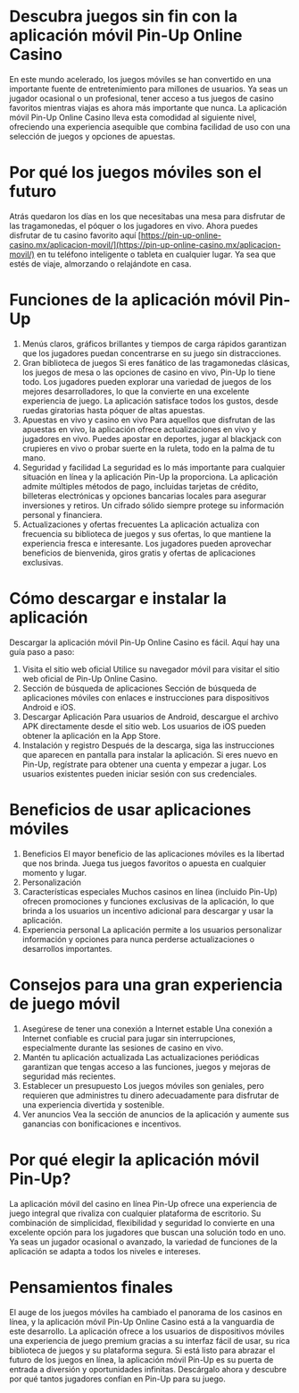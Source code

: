 # Descubra juegos sin fin con la aplicación móvil Pin-Up Online Casino

En este mundo acelerado, los juegos móviles se han convertido en una importante fuente de entretenimiento para millones de usuarios. Ya seas un jugador ocasional o un profesional, tener acceso a tus juegos de casino favoritos mientras viajas es ahora más importante que nunca. La aplicación móvil Pin-Up Online Casino lleva esta comodidad al siguiente nivel, ofreciendo una experiencia asequible que combina facilidad de uso con una selección de juegos y opciones de apuestas.

# Por qué los juegos móviles son el futuro
Atrás quedaron los días en los que necesitabas una mesa para disfrutar de las tragamonedas, el póquer o los jugadores en vivo. Ahora puedes disfrutar de tu casino favorito aquí [https://pin-up-online-casino.mx/aplicacion-movil/](https://pin-up-online-casino.mx/aplicacion-movil/) en tu teléfono inteligente o tableta en cualquier lugar. Ya sea que estés de viaje, almorzando o relajándote en casa.

# Funciones de la aplicación móvil Pin-Up
1. Menús claros, gráficos brillantes y tiempos de carga rápidos garantizan que los jugadores puedan concentrarse en su juego sin distracciones.
2. Gran biblioteca de juegos
Si eres fanático de las tragamonedas clásicas, los juegos de mesa o las opciones de casino en vivo, Pin-Up lo tiene todo. Los jugadores pueden explorar una variedad de juegos de los mejores desarrolladores, lo que la convierte en una excelente experiencia de juego. La aplicación satisface todos los gustos, desde ruedas giratorias hasta póquer de altas apuestas.
3. Apuestas en vivo y casino en vivo
Para aquellos que disfrutan de las apuestas en vivo, la aplicación ofrece actualizaciones en vivo y jugadores en vivo. Puedes apostar en deportes, jugar al blackjack con crupieres en vivo o probar suerte en la ruleta, todo en la palma de tu mano.
4. Seguridad y facilidad
La seguridad es lo más importante para cualquier situación en línea y la aplicación Pin-Up la proporciona. La aplicación admite múltiples métodos de pago, incluidas tarjetas de crédito, billeteras electrónicas y opciones bancarias locales para asegurar inversiones y retiros. Un cifrado sólido siempre protege su información personal y financiera.
5. Actualizaciones y ofertas frecuentes
La aplicación actualiza con frecuencia su biblioteca de juegos y sus ofertas, lo que mantiene la experiencia fresca e interesante. Los jugadores pueden aprovechar beneficios de bienvenida, giros gratis y ofertas de aplicaciones exclusivas.

# Cómo descargar e instalar la aplicación

Descargar la aplicación móvil Pin-Up Online Casino es fácil. Aquí hay una guía paso a paso:
1. Visita el sitio web oficial
Utilice su navegador móvil para visitar el sitio web oficial de Pin-Up Online Casino.
2. Sección de búsqueda de aplicaciones
Sección de búsqueda de aplicaciones móviles con enlaces e instrucciones para dispositivos Android e iOS.
3. Descargar
Aplicación Para usuarios de Android, descargue el archivo APK directamente desde el sitio web. Los usuarios de iOS pueden obtener la aplicación en la App Store.
4. Instalación y registro 
Después de la descarga, siga las instrucciones que aparecen en pantalla para instalar la aplicación. Si eres nuevo en Pin-Up, regístrate para obtener una cuenta y empezar a jugar. Los usuarios existentes pueden iniciar sesión con sus credenciales.

# Beneficios de usar aplicaciones móviles
1. Beneficios
El mayor beneficio de las aplicaciones móviles es la libertad que nos brinda. Juega tus juegos favoritos o apuesta en cualquier momento y lugar.
2. Personalización
3. Características especiales
Muchos casinos en línea (incluido Pin-Up) ofrecen promociones y funciones exclusivas de la aplicación, lo que brinda a los usuarios un incentivo adicional para descargar y usar la aplicación.
4. Experiencia personal
La aplicación permite a los usuarios personalizar información y opciones para nunca perderse actualizaciones o desarrollos importantes.

# Consejos para una gran experiencia de juego móvil

1. Asegúrese de tener una conexión a Internet estable
Una conexión a Internet confiable es crucial para jugar sin interrupciones, especialmente durante las sesiones de casino en vivo.
2. Mantén tu aplicación actualizada
Las actualizaciones periódicas garantizan que tengas acceso a las funciones, juegos y mejoras de seguridad más recientes.
3. Establecer un presupuesto
Los juegos móviles son geniales, pero requieren que administres tu dinero adecuadamente para disfrutar de una experiencia divertida y sostenible.
4. Ver anuncios
Vea la sección de anuncios de la aplicación y aumente sus ganancias con bonificaciones e incentivos.

# Por qué elegir la aplicación móvil Pin-Up?
La aplicación móvil del casino en línea Pin-Up ofrece una experiencia de juego integral que rivaliza con cualquier plataforma de escritorio. Su combinación de simplicidad, flexibilidad y seguridad lo convierte en una excelente opción para los jugadores que buscan una solución todo en uno. Ya seas un jugador ocasional o avanzado, la variedad de funciones de la aplicación se adapta a todos los niveles e intereses.

# Pensamientos finales

El auge de los juegos móviles ha cambiado el panorama de los casinos en línea, y la aplicación móvil Pin-Up Online Casino está a la vanguardia de este desarrollo. La aplicación ofrece a los usuarios de dispositivos móviles una experiencia de juego premium gracias a su interfaz fácil de usar, su rica biblioteca de juegos y su plataforma segura.
Si está listo para abrazar el futuro de los juegos en línea, la aplicación móvil Pin-Up es su puerta de entrada a diversión y oportunidades infinitas. Descárgalo ahora y descubre por qué tantos jugadores confían en Pin-Up para su juego.
